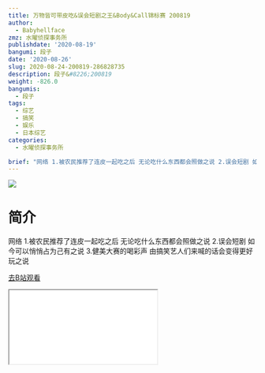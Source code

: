 ```yaml
---
title: 万物皆可带皮吃&误会短剧之王&Body&Call锦标赛 200819
author:
  - Babyhellface
zmz: 水曜侦探事务所
publishdate: '2020-08-19'
bangumi: 段子
date: '2020-08-26'
slug: 2020-08-24-200819-286828735
description: 段子&#8226;200819
weight: -826.0
bangumis:
  - 段子
tags:
  - 综艺
  - 搞笑
  - 娱乐
  - 日本综艺
categories:
  - 水曜侦探事务所

brief: "网络 1.被农民推荐了连皮一起吃之后 无论吃什么东西都会照做之说 2.误会短剧 如今可以悄悄占为己有之说 3.健美大赛的喝彩声 由搞笑艺人们来喊的话会变得更好玩之说"
---
```

![](https://raw.githubusercontent.com/tcgriffith/owaraisite/master/static/tmpimg/55f17a90836fa9011b1dc25cd0c60418f520a794.jpg.480.jpg)
# 简介  
网络
1.被农民推荐了连皮一起吃之后 无论吃什么东西都会照做之说
2.误会短剧 如今可以悄悄占为己有之说
3.健美大赛的喝彩声 由搞笑艺人们来喊的话会变得更好玩之说  

[去B站观看](https://www.bilibili.com/video/av286828735/)
<div class ="resp-container"><iframe class="testiframe" src="//player.bilibili.com/player.html?aid=286828735"", scrolling="no", allowfullscreen="true" > </iframe></div> 

